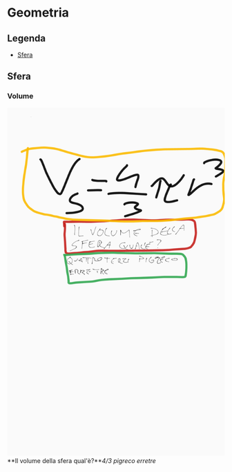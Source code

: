 # Geometria

## Legenda

- [Sfera](https://github.com/killerbossoriginal/quaderno/blob/main/matematica/geometria.md#sfera)

## Sfera

### Volume

![Volume Della Sfera](./geometria/volume-della-sfera.png)
**Il volume della sfera qual'è?***4/3 pigreco erretre*
